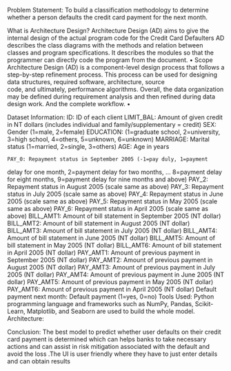Problem Statement:
To build a classification methodology to determine whether a person defaults the credit card payment for the next month. 

 What is Architecture Design? 
Architecture Design (AD) aims to give the internal design of the  actual program code for the Credit Card Defaulters  AD describes the class diagrams with the methods and relation  between classes and program specifications. It describes the modules  so that the programmer can directly code the program from the  document. 
• Scope 
Architecture Design (AD) is a component-level design process that  follows a step-by-step refinement process. This process can be used  for designing data structures, required software, architecture, source  
code, and ultimately, performance algorithms. Overall, the data  organization may be defined during requirement analysis and then  refined during data design work. And the complete workflow. •
 


Dataset Information: 
ID: ID of each client 
LIMIT_BAL: Amount of given credit in NT dollars (includes individual  and family/supplementary = credit) 
SEX: Gender (1=male, 2=female) 
EDUCATION: (1=graduate school, 2=university, 3=high school, 4=others,  5=unknown, 6=unknown) 
MARRIAGE: Marital status (1=married, 2=single, 3=others) AGE: Age in years 

    PAY_0: Repayment status in September 2005 (-1=pay duly, 1=payment 
delay for one month, 2=payment delay for two months, … 8=payment  delay for eight months, 9=payment delay for nine months and above) 
PAY_2: Repayment status in August 2005 (scale same as above) PAY_3: Repayment status in July 2005 (scale same as above) 
PAY_4: Repayment status in June 2005 (scale same as above) 
PAY_5: Repayment status in May 2005 (scale same as above) 
PAY_6: Repayment status in April 2005 (scale same as above) BILL_AMT1: Amount of bill statement in September 2005 (NT dollar) BILL_AMT2: Amount of bill statement in August 2005 (NT dollar) BILL_AMT3: Amount of bill statement in July 2005 (NT dollar) BILL_AMT4: Amount of bill statement in June 2005 (NT dollar) BILL_AMT5: Amount of bill statement in May 2005 (NT dollar) BILL_AMT6: Amount of bill statement in April 2005 (NT dollar) PAY_AMT1: Amount of previous payment in September 2005 (NT dollar) 
PAY_AMT2: Amount of previous payment in August 2005 (NT dollar) PAY_AMT3: Amount of previous payment in July 2005 (NT dollar) PAY_AMT4: Amount of previous payment in June 2005 (NT dollar) PAY_AMT5: Amount of previous payment in May 2005 (NT dollar) PAY_AMT6: Amount of previous payment in April 2005 (NT dollar) Default payment next month: Default payment (1=yes, 0=no)
Tools Used: 
Python programming language and frameworks such as NumPy, Pandas,  Scikit-Learn, Matplotlib, and Seaborn are used to build the whole model.
Architecture:






Conclusion:
The best model to predict whether user defaults on their credit card payment is determined which can helps banks to take necessary actions and can assist in risk mitigation associated with the default and avoid the loss .The UI is user friendly where they have to just enter details and can obtain results



